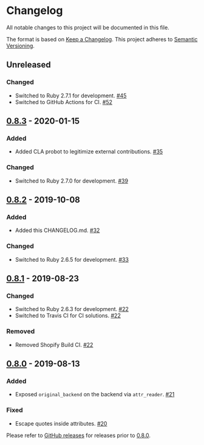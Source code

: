 # Changelog
All notable changes to this project will be documented in this file.

The format is based on [Keep a Changelog](https://keepachangelog.com/en/1.0.0/). This project adheres to [Semantic Versioning](https://semver.org/spec/v2.0.0.html).

## Unreleased
### Changed
- Switched to Ruby 2.7.1 for development. [#45](https://github.com/Shopify/pseudolocalization/pull/45)
- Switched to GitHub Actions for CI. [#52](https://github.com/Shopify/pseudolocalization/pull/52)

## [0.8.3] - 2020-01-15
### Added
- Added CLA probot to legitimize external contributions. [#35](https://github.com/shopify/pseudolocalization/pull/35)

### Changed
- Switched to Ruby 2.7.0 for development. [#39](https://github.com/Shopify/pseudolocalization/pull/39)

## [0.8.2] - 2019-10-08
### Added
- Added this CHANGELOG.md. [#32](https://github.com/Shopify/pseudolocalization/pull/32)

### Changed
- Switched to Ruby 2.6.5 for development. [#33](https://github.com/Shopify/pseudolocalization/pull/33)

## [0.8.1] - 2019-08-23
### Changed
- Switched to Ruby 2.6.3 for development. [#22](https://github.com/Shopify/pseudolocalization/pull/22)
- Switched to Travis CI for CI solutions. [#22](https://github.com/Shopify/pseudolocalization/pull/22)

### Removed
- Removed Shopify Build CI. [#22](https://github.com/Shopify/pseudolocalization/pull/22)

## [0.8.0] - 2019-08-13
### Added

- Exposed `original_backend` on the backend via `attr_reader`. [#21](https://github.com/Shopify/pseudolocalization/pull/21)

### Fixed

- Escape quotes inside attributes. [#20](https://github.com/Shopify/pseudolocalization/pull/20)


Please refer to [GitHub releases](https://github.com/Shopify/pseudolocalization/releases) for releases prior to [0.8.0].

[Unreleased]: https://github.com/Shopify/pseudolocalization/compare/0.8.3...HEAD
[0.8.3]: https://github.com/Shopify/pseudolocalization/compare/0.8.2...0.8.3
[0.8.2]: https://github.com/Shopify/pseudolocalization/compare/0.8.1...0.8.2
[0.8.1]: https://github.com/Shopify/pseudolocalization/compare/0.8.0...0.8.1
[0.8.0]: https://github.com/Shopify/pseudolocalization/compare/0.7.0...0.8.0
